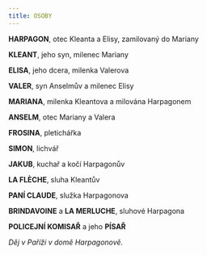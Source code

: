 ```yaml
---
title: OSOBY
---
```


**HARPAGON**, otec Kleanta a Elisy, zamilovaný do Mariany

**KLEANT**, jeho syn, milenec Mariany

**ELISA**, jeho dcera, milenka Valerova

**VALER**, syn Anselmův a milenec Elisy

**MARIANA**, milenka Kleantova a milována Harpagonem

**ANSELM**, otec Mariany a Valera

**FROSINA**, pletichářka

**SIMON**, lichvář

**JAKUB**, kuchař a kočí Harpagonův

**LA FLÈCHE**, sluha Kleantův

**PANÍ CLAUDE**, služka Harpagonova

**BRINDAVOINE** a **LA MERLUCHE**, sluhové Harpagona

**POLICEJNÍ KOMISAŘ** a jeho **PÍSAŘ**

  

_Děj v Paříži v domě Harpagonově._

